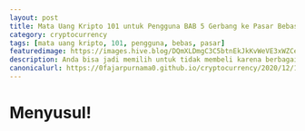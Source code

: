 ```yaml
---
layout: post
title: Mata Uang Kripto 101 untuk Pengguna BAB 5 Gerbang ke Pasar Bebas
category: cryptocurrency
tags: [mata uang kripto, 101, pengguna, bebas, pasar]
featuredimage: https://images.hive.blog/DQmXLDmgC3C5btnEkJkKvWeVE3xWZCewpj7VZgF4TbRxUFV/1.selfie-swissbel-quarantine.jpeg
description: Anda bisa jadi memilih untuk tidak membeli karena berbagai alasan. Bab ini menyajikan metode lain untuk mendapatkan mata uang kripto.
canonicalurl: https://0fajarpurnama0.github.io/cryptocurrency/2020/12/11/mata-uang-kripto-101-bab-5
---
```


# Menyusul!